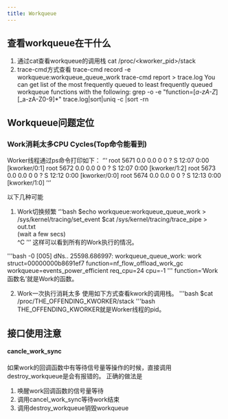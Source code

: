 ```yaml
---
title: Workqueue
---
```


## 查看workqueue在干什么
1) 通过cat查看workqueue的调用栈
  cat /proc/<kworker_pid>/stack
2) trace-cmd方式查看
  trace-cmd record -e workqueue:workqueue_queue_work
  trace-cmd report > trace.log
  You can get list of the most frequently queued to least frequently queued workqueue functions with the following:
    grep -o -e "function=[_a-zA-Z_][_a-zA-Z0-9]*" trace.log|sort|uniq -c |sort -rn

## Workqueue问题定位
### Work消耗太多CPU Cycles(Top命令能看到)

Worker线程通过ps命令打印如下：
‘’‘
root      5671  0.0  0.0      0     0 ?        S    12:07   0:00 [kworker/0:1]
root      5672  0.0  0.0      0     0 ?        S    12:07   0:00 [kworker/1:2]
root      5673  0.0  0.0      0     0 ?        S    12:12   0:00 [kworker/0:0]
root      5674  0.0  0.0      0     0 ?        S    12:13   0:00 [kworker/1:0]
’‘’

以下几种可能
1) Work切换频繁
‘’‘bash
$echo workqueue:workqueue_queue_work > /sys/kernel/tracing/set_event
$cat /sys/kernel/tracing/trace_pipe > out.txt                    
(wait a few secs)                                                 
^C
’‘’
这样可以看到所有的Work执行的情况。

'''bash
<idle>-0       [005] dNs.. 25598.686997: workqueue_queue_work: work struct=00000000b8691ef7 function=nf_flow_offload_work_gc workqueue=events_power_efficient req_cpu=24 cpu=-1
'''
function=‘Work函数名’就是Work的函数。

2) Work一次执行消耗太多
使用如下方式查看kwork的调用栈。
'''bash
$cat /proc/THE_OFFENDING_KWORKER/stack
'''bash
THE_OFFENDING_KWORKER就是Worker线程的pid。


## 接口使用注意
#### cancle_work_sync
如果work的回调函数中有等待信号量等操作的时候，直接调用destroy_workqueue是会有报错的。
正确的做法是
1) 唤醒work回调函数的信号量等待
2) 调用cancel_work_sync等待work结束
3) 调用destroy_workqueue销毁workqueue
